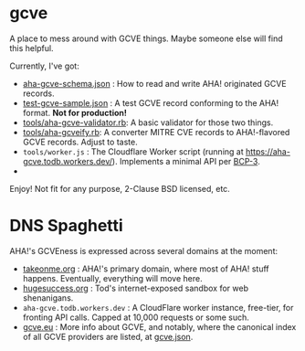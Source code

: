 # gcve

A place to mess around with GCVE things. Maybe someone else will find this helpful.

Currently, I've got:

  - [aha-gcve-schema.json](https://raw.githubusercontent.com/hugesuccessllc/gcve/refs/heads/main/aha-gcve-schema.json) : How to read and write AHA! originated GCVE records.
  - [test-gcve-sample.json](https://raw.githubusercontent.com/hugesuccessllc/gcve/refs/heads/main/test-gcve-sample.json) : A test GCVE record conforming to the AHA! format. **Not for production!**
  - [tools/aha-gcve-validator.rb](https://github.com/hugesuccessllc/gcve/blob/main/tools/aha-gcve-validator.rb): A basic validator for those two things.
  - [tools/aha-gcveify.rb](https://github.com/hugesuccessllc/gcve/blob/main/tools/aha-gcveify.rb): A converter MITRE CVE records to AHA!-flavored GCVE records. Adjust to taste.
  - `tools/worker.js` : The Cloudflare Worker script (running at https://aha-gcve.todb.workers.dev/). Implements a minimal API per [BCP-3](https://gcve.eu/bcp/gcve-bcp-03/).
  - 
Enjoy! Not fit for any purpose, 2-Clause BSD licensed, etc.

# DNS Spaghetti

AHA!'s GCVEness is expressed across several domains at the moment:

- [takeonme.org](https://takeonme.org) : AHA!'s primary domain, where most of AHA! stuff happens. Eventually, everything will move here.
- [hugesuccess.org](https://hugesuccess.org) : Tod's internet-exposed sandbox for web shenanigans.
- `aha-gcve.todb.workers.dev` : A CloudFlare worker instance, free-tier, for fronting API calls. Capped at 10,000 requests or some such.
- [gcve.eu](https://gcve.eu) : More info about GCVE, and notably, where the canonical index of all GCVE providers are listed, at [gcve.json](https://gcve.eu/dist/gcve.json).
 
